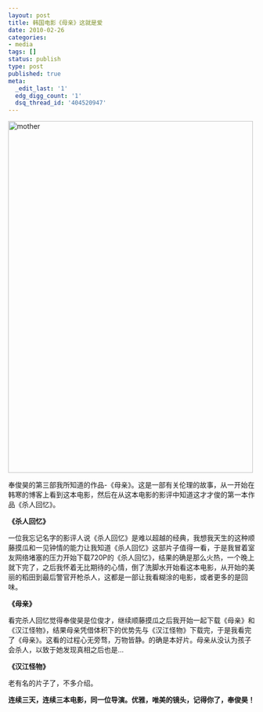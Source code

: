 ```yaml
---
layout: post
title: 韩国电影《母亲》这就是爱
date: 2010-02-26
categories:
- media
tags: []
status: publish
type: post
published: true
meta:
  _edit_last: '1'
  edg_digg_count: '1'
  dsq_thread_id: '404520947'
---
```

<a href="/wp-content/uploads/mother.jpg"><img class="size-full wp-image-225" title="mother" src="/wp-content/uploads/mother.jpg" alt="mother" width="500" height="717" /></a>

奉俊昊的第三部我所知道的作品-《母亲》。这是一部有关伦理的故事，从一开始在韩寒的博客上看到这本电影，然后在从这本电影的影评中知道这才才俊的第一本作品《杀人回忆》。

<strong>《杀人回忆》</strong>

一位我忘记名字的影评人说《杀人回忆》是难以超越的经典，我想我天生的这种顺藤摸瓜和一见钟情的能力让我知道《杀人回忆》这部片子值得一看，于是我冒着室友网络堵塞的压力开始下载720P的《杀人回忆》，结果的确是那么火热，一个晚上就下完了，之后我怀着无比期待的心情，倒了洗脚水开始看这本电影，从开始的美丽的稻田到最后警官开枪杀人，这都是一部让我看糊涂的电影，或者更多的是回味。

<strong>《母亲》</strong>

看完杀人回忆觉得奉俊昊是位俊才，继续顺藤摸瓜之后我开始一起下载《母亲》和《汉江怪物》，结果母亲凭借体积下的优势先与《汉江怪物》下载完，于是我看完了《母亲》。这看的过程心无旁骛，万物皆静。的确是本好片。母亲从没认为孩子会杀人，以致于她发现真相之后也是...

<strong>《汉江怪物》</strong>

老有名的片子了，不多介绍。

<strong>连续三天，连续三本电影，同一位导演。优雅，唯美的镜头，记得你了，奉俊昊！</strong>
